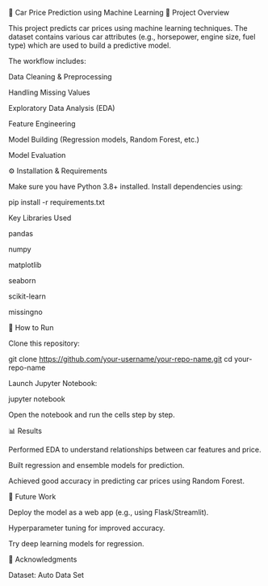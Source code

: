 🚗 Car Price Prediction using Machine Learning 📌 Project Overview

This project predicts car prices using machine learning techniques. The dataset contains various car attributes (e.g., horsepower, engine size, fuel type) which are used to build a predictive model.

The workflow includes:

Data Cleaning & Preprocessing

Handling Missing Values

Exploratory Data Analysis (EDA)

Feature Engineering

Model Building (Regression models, Random Forest, etc.)

Model Evaluation

⚙️ Installation & Requirements

Make sure you have Python 3.8+ installed. Install dependencies using:

pip install -r requirements.txt

Key Libraries Used

pandas

numpy

matplotlib

seaborn

scikit-learn

missingno

🚀 How to Run

Clone this repository:

git clone https://github.com/your-username/your-repo-name.git cd your-repo-name

Launch Jupyter Notebook:

jupyter notebook

Open the notebook and run the cells step by step.

📊 Results

Performed EDA to understand relationships between car features and price.

Built regression and ensemble models for prediction.

Achieved good accuracy in predicting car prices using Random Forest.

📌 Future Work

Deploy the model as a web app (e.g., using Flask/Streamlit).

Hyperparameter tuning for improved accuracy.

Try deep learning models for regression.

🙌 Acknowledgments

Dataset: Auto Data Set
